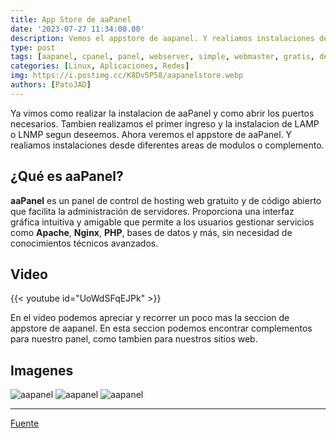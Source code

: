 ```yaml
---
title: App Store de aaPanel
date: '2023-07-27 11:34:00.00'
description: Vemos el appstore de aapanel. Y realiamos instalaciones desde diferentes areas.
type: post
tags: [aapanel, cpanel, panel, webserver, simple, webmaster, gratis, debian, ubuntu, centos, mongodb, python, php, mysql, apache, lamp, ngnx, lnmp, guia, tutorial, instalacion, instalar, app store, appstore, app, store, tienda, complementos, complemento, addons, addon, extensiones, extension, extensiones, extension, plugins, plugin]
categories: [Linux, Aplicaciones, Redes]
img: https://i.postimg.cc/K8Dv5P58/aapanelstore.webp
authors: [PatoJAD]
---
```


Ya vimos como realizar la instalacion de aaPanel y como abrir los puertos necesarios. Tambien realizamos el primer ingreso y la instalacion de LAMP o LNMP segun deseemos. Ahora veremos el appstore de aaPanel. Y realiamos instalaciones desde diferentes areas de modulos o complemento.

## ¿Qué es aaPanel?

**aaPanel** es un panel de control de hosting web gratuito y de código abierto que facilita la administración de servidores. Proporciona una interfaz gráfica intuitiva y amigable que permite a los usuarios gestionar servicios como **Apache**, **Nginx**, **PHP**, bases de datos y más, sin necesidad de conocimientos técnicos avanzados.

## Video

{{< youtube id="UoWdSFqEJPk" >}}

En el video podemos apreciar y recorrer un poco mas la seccion de appstore de aapanel. En esta seccion podemos encontrar complementos para nuestro panel, como tambien para nuestros sitios web.

## Imagenes

![aapanel](https://i.postimg.cc/nrhLsCmh/aapanelstore1.webp)
![aapanel](https://i.postimg.cc/5yK28b5q/aapanelstore2.webp)
![aapanel](https://i.postimg.cc/76V6YgfR/aapanelstore3.webp)

* * *

[Fuente](https://www.aapanel.com/new/feature.html#shop)
